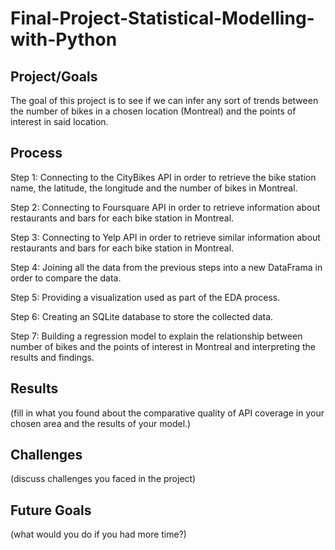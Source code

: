 # Final-Project-Statistical-Modelling-with-Python

## Project/Goals
The goal of this project is to see if we can infer any sort of trends between the number of bikes in a chosen location (Montreal) and the points of interest in said location.

## Process
Step 1: Connecting to the CityBikes API in order to retrieve the bike station name, the latitude, the longitude and the number of bikes in Montreal.

Step 2: Connecting to Foursquare API in order to retrieve information about restaurants and bars for each bike station in Montreal.

Step 3: Connecting to Yelp API in order to retrieve similar information about restaurants and bars for each bike station in Montreal.

Step 4: Joining all the data from the previous steps into a new DataFrama in order to compare the data.

Step 5: Providing a visualization used as part of the EDA process.

Step 6: Creating an SQLite database to store the collected data.

Step 7: Building a regression model to explain the relationship between number of bikes and the points of interest in Montreal and interpreting the results and findings.

## Results
(fill in what you found about the comparative quality of API coverage in your chosen area and the results of your model.)

## Challenges 
(discuss challenges you faced in the project)

## Future Goals
(what would you do if you had more time?)
